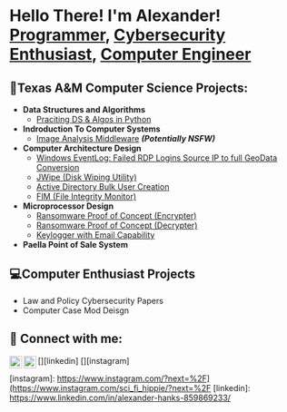 <h1>Hello There! I'm Alexander! <br/><a href="https://github.com/Amandine21/Amandine21/blob/main/README.md">Programmer</a>, <a href="https://www.linkedin.com/in/alexander-hanks-859869233/">Cybersecurity Enthusiast</a>, <a href="https://www.linkedin.com/in/alexander-hanks-859869233/">Computer Engineer</a></h1>

<h2>🏫Texas A&M Computer Science Projects:</h2>

- <b>Data Structures and Algorithms</b>
  - [Praciting DS & Algos in Python](https://github.com/joshmadakor1/Algorithms-Practice)
- <b>Indroduction To Computer Systems</b>
  - [Image Analysis Middleware](https://github.com/joshmadakor1/4chan-Image-Analysis-Middleware-C964) <b><i>(Potentially NSFW)</b></i>
- <b>Computer Architecture Design</b>
  - [Windows EventLog: Failed RDP Logins Source IP to full GeoData Conversion](https://github.com/joshmadakor1/Sentinel-Lab)
  - [JWipe (Disk Wiping Utility)](https://github.com/joshmadakor1/Jwipe.PowerShell)
  - [Active Directory Bulk User Creation](https://github.com/joshmadakor1/AD_PS)
  - [FIM (File Integrity Monitor)](https://github.com/joshmadakor1/PowerShell-Integrity-FIM)
- <b>Microprocessor Design</b>
  - [Ransomware Proof of Concept (Encrypter)](https://github.com/joshmadakor1/EncrypterPOC)
  - [Ransomware Proof of Concept (Decrypter)](https://github.com/joshmadakor1/DecrypterPOC)
  - [Keylogger with Email Capability](https://github.com/joshmadakor1/Key-Logger-With-Email)
- <b>Paella Point of Sale System</b>
<h2>💻Computer Enthusiast Projects</h2>

- Law and Policy Cybersecurity Papers
- Computer Case Mod Deisgn
<h2> 🤳 Connect with me:</h2>

[<img align="left" alt="JoshMadakor | LinkedIn" width="22px" src="https://cdn.jsdelivr.net/npm/simple-icons@v3/icons/linkedin.svg" />][linkedin]
[<img align="left" alt="JoshMadakor | Instagram" width="22px" src="https://cdn.jsdelivr.net/npm/simple-icons@v3/icons/instagram.svg" />][instagram]

[instagram]: https://www.instagram.com/?next=%2F](https://www.instagram.com/sci_fi_hippie/?next=%2F
[linkedin]: https://www.linkedin.com/in/alexander-hanks-859869233/

<!--
**Amandine21/Amandine21** is a ✨ _special_ ✨ repository because its `README.md` (this file) appears on your GitHub profile.

Here are some ideas to get you started:

- 🔭 I’m currently working on ...
- 🌱 I’m currently learning ...
- 👯 I’m looking to collaborate on ...
- 🤔 I’m looking for help with ...
- 💬 Ask me about ...
- 📫 How to reach me: ...
- 😄 Pronouns: ...
- ⚡ Fun fact: ...
-->
